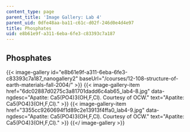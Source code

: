 ```yaml
---
content_type: page
parent_title: 'Image Gallery: Lab 4'
parent_uid: 0dfe48aa-ba11-c61c-d02f-246d0e4d4e97
title: Phosphates
uid: e8b61e9f-a311-6eba-6fe3-c83393c7a187
---
```


Phosphates
----------
{{< image-gallery id="e8b61e9f-a311-6eba-6fe3-c83393c7a187_nanogallery2" baseUrl="/courses/12-108-structure-of-earth-materials-fall-2004/" >}}
{{< image-gallery-item href="6dc02887d0275c3a81701dadd6c4ab65_lab4-8.jpg" data-ngdesc="Apatite: Ca5(PO4)3(OH,F,Cl). Courtesy of OCW." text="Apatite: Ca5(PO4)3(OH,F,Cl)." >}}
{{< image-gallery-item href="3355cc9260694f1d89c2e13913f4ffa0_lab4-9.jpg" data-ngdesc="Apatite: Ca5(PO4)3(OH,F,Cl). Courtesy of OCW." text="Apatite: Ca5(PO4)3(OH,F,Cl)." >}}
{{</ image-gallery >}}